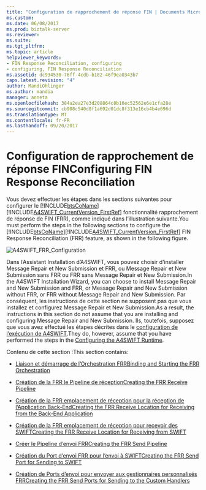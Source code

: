 ```yaml
---
title: "Configuration de rapprochement de réponse FIN | Documents Microsoft"
ms.custom: 
ms.date: 06/08/2017
ms.prod: biztalk-server
ms.reviewer: 
ms.suite: 
ms.tgt_pltfrm: 
ms.topic: article
helpviewer_keywords:
- FIN Response Reconciliation, configuring
- configuring, FIN Response Reconciliation
ms.assetid: dc934530-76ff-4cdb-b182-46f9ea0343b7
caps.latest.revision: "4"
author: MandiOhlinger
ms.author: mandia
manager: anneta
ms.openlocfilehash: 384a2ea27e3d208864c8b16ec52562e6e1cfa28e
ms.sourcegitcommit: cb908c540d8f1a692d01dc8f313e16cb4b4e696d
ms.translationtype: MT
ms.contentlocale: fr-FR
ms.lasthandoff: 09/20/2017
---
```

# <a name="configuring-fin-response-reconciliation"></a><span data-ttu-id="89fbb-102">Configuration de rapprochement de réponse FIN</span><span class="sxs-lookup"><span data-stu-id="89fbb-102">Configuring FIN Response Reconciliation</span></span>
<span data-ttu-id="89fbb-103">Vous devez effectuer les étapes dans les sections suivantes pour configurer le [!INCLUDE[btsCoName](../../includes/btsconame-md.md)] [!INCLUDE[A4SWIFT_CurrentVersion_FirstRef](../../includes/a4swift-currentversion-firstref-md.md)] fonctionnalité rapprochement de réponse de FIN (FRR), comme indiqué dans l’illustration suivante.</span><span class="sxs-lookup"><span data-stu-id="89fbb-103">You must perform the steps in the following sections to configure the [!INCLUDE[btsCoName](../../includes/btsconame-md.md)][!INCLUDE[A4SWIFT_CurrentVersion_FirstRef](../../includes/a4swift-currentversion-firstref-md.md)] FIN Response Reconciliation (FRR) feature, as shown in the following figure.</span></span>  
  
 ![](../../adapters-and-accelerators/accelerator-swift/media/a4swift-frr-configuration.jpg "A4SWIFT_FRR_Configuration")  
  
 <span data-ttu-id="89fbb-104">Dans l’Assistant Installation d’A4SWIFT, vous pouvez choisir d’installer Message Repair et New Submission et FRR, ou Message Repair et New Submission sans FRR ou FRR sans Message Repair et New Submission.</span><span class="sxs-lookup"><span data-stu-id="89fbb-104">In the A4SWIFT Installation Wizard, you can choose to install Message Repair and New Submission and FRR, or Message Repair and New Submission without FRR, or FRR without Message Repair and New Submission.</span></span> <span data-ttu-id="89fbb-105">Par conséquent, les instructions de cette section ne supposent pas que vous installez et configurez Message Repair et New Submission.</span><span class="sxs-lookup"><span data-stu-id="89fbb-105">As a result, the instructions in this section do not assume that you are installing and configuring Message Repair and New Submission.</span></span> <span data-ttu-id="89fbb-106">Ils, toutefois, supposez que vous avez effectué les étapes décrites dans le [configuration de l’exécution de A4SWIFT](../../adapters-and-accelerators/accelerator-swift/configuring-the-a4swift-runtime.md).</span><span class="sxs-lookup"><span data-stu-id="89fbb-106">They do, however, assume that you have performed the steps in the [Configuring the A4SWIFT Runtime](../../adapters-and-accelerators/accelerator-swift/configuring-the-a4swift-runtime.md).</span></span>  
  
 <span data-ttu-id="89fbb-107">Contenu de cette section :</span><span class="sxs-lookup"><span data-stu-id="89fbb-107">This section contains:</span></span>  
  
-   [<span data-ttu-id="89fbb-108">Liaison et démarrage de l’Orchestration FRR</span><span class="sxs-lookup"><span data-stu-id="89fbb-108">Binding and Starting the FRR Orchestration</span></span>](../../adapters-and-accelerators/accelerator-swift/binding-and-starting-the-frr-orchestration.md)  
  
-   [<span data-ttu-id="89fbb-109">Création de la FRR le Pipeline de réception</span><span class="sxs-lookup"><span data-stu-id="89fbb-109">Creating the FRR Receive Pipeline</span></span>](../../adapters-and-accelerators/accelerator-swift/creating-the-frr-receive-pipeline.md)  
  
-   [<span data-ttu-id="89fbb-110">Création de la FRR emplacement de réception pour la réception de l’Application Back-End</span><span class="sxs-lookup"><span data-stu-id="89fbb-110">Creating the FRR Receive Location for Receiving from the Back-End Application</span></span>](../../adapters-and-accelerators/accelerator-swift/creating-the-frr-receive-location-for-receiving-from-the-back-end-application.md)  
  
-   [<span data-ttu-id="89fbb-111">Création de la FRR emplacement de réception pour recevoir des SWIFT</span><span class="sxs-lookup"><span data-stu-id="89fbb-111">Creating the FRR Receive Location for Receiving from SWIFT</span></span>](../../adapters-and-accelerators/accelerator-swift/creating-the-frr-receive-location-for-receiving-from-swift.md)  
  
-   [<span data-ttu-id="89fbb-112">Créer le Pipeline d’envoi FRR</span><span class="sxs-lookup"><span data-stu-id="89fbb-112">Creating the FRR Send Pipeline</span></span>](../../adapters-and-accelerators/accelerator-swift/creating-the-frr-send-pipeline.md)  
  
-   [<span data-ttu-id="89fbb-113">Création du Port d’envoi FRR pour l’envoi à SWIFT</span><span class="sxs-lookup"><span data-stu-id="89fbb-113">Creating the FRR Send Port for Sending to SWIFT</span></span>](../../adapters-and-accelerators/accelerator-swift/creating-the-frr-send-port-for-sending-to-swift.md)  
  
-   [<span data-ttu-id="89fbb-114">Création de Ports d’envoi pour envoyer aux gestionnaires personnalisés FRR</span><span class="sxs-lookup"><span data-stu-id="89fbb-114">Creating the FRR Send Ports for Sending to the Custom Handlers</span></span>](../../adapters-and-accelerators/accelerator-swift/creating-the-frr-send-ports-for-sending-to-the-custom-handlers.md)